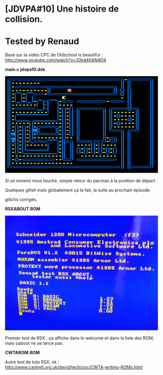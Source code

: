 # [JDVPA#10] Une histoire de collision.
# Tested by Renaud

Basé sur la vidéo CPC de Oldschool is beautiful : http://www.youtube.com/watch?v=20hd40AN4D4

__main.c jdvpa10.dsk__

![JDVPA10.dsk.png](JDVPA10.dsk.png)

Si un ennemi nous touche, simple retour du pacman à la position de départ.

Quelques glitsh mais globalement ça le fait, la suite au prochain épisode.

glitchs corrigés.

__RSXABOUT.ROM__

![RSXABOUT.rom.png](RSXABOUT.rom.png)

Premier test de RSX : ça affiche dans le welcome et dans la liste des ROM, mais ùabout ne se lance pas.

__CWTAROM.ROM__

Autre test de tuto RSX, ok : http://www.cantrell.org.uk/david/tech/cpc/CWTA-writing-ROMs.html
